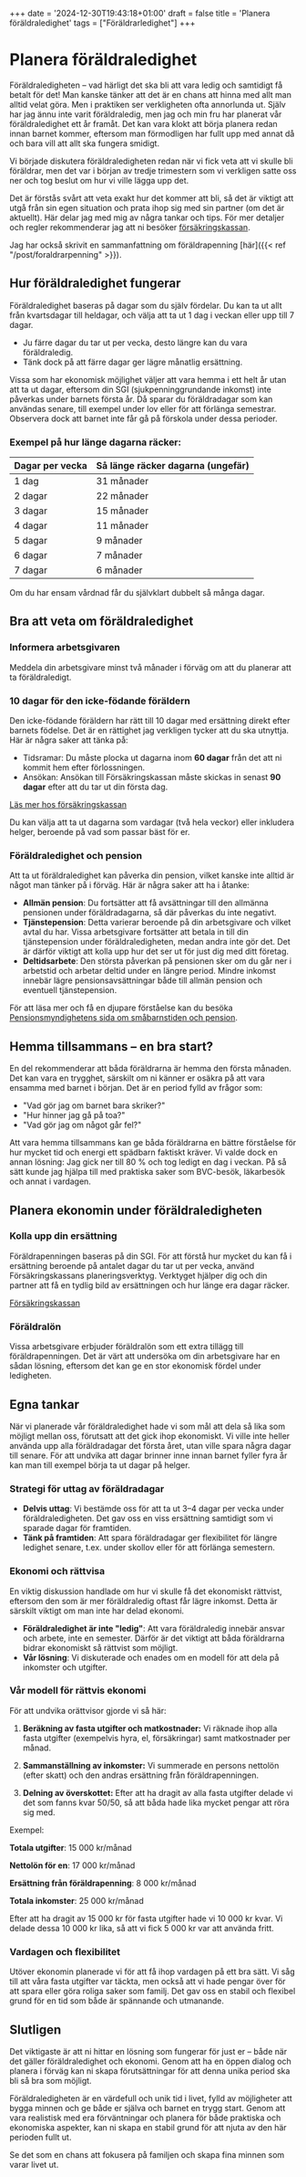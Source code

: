 +++
date = '2024-12-30T19:43:18+01:00'
draft = false
title = 'Planera föräldraledighet'
tags = ["Föräldrarledighet"]
+++

# Planera föräldraledighet
Föräldraledigheten – vad härligt det ska bli att vara ledig och samtidigt få betalt för det! Man kanske tänker att det är en chans att hinna med allt man alltid velat göra. Men i praktiken ser verkligheten ofta annorlunda ut. Själv har jag ännu inte varit föräldraledig, men jag och min fru har planerat vår föräldraledighet ett år framåt. Det kan vara klokt att börja planera redan innan barnet kommer, eftersom man förmodligen har fullt upp med annat då och bara vill att allt ska fungera smidigt.

Vi började diskutera föräldraledigheten redan när vi fick veta att vi skulle bli föräldrar, men det var i början av tredje trimestern som vi verkligen satte oss ner och tog beslut om hur vi ville lägga upp det.

Det är förstås svårt att veta exakt hur det kommer att bli, så det är viktigt att utgå från sin egen situation och prata ihop sig med sin partner (om det är aktuellt). Här delar jag med mig av några tankar och tips. För mer detaljer och regler rekommenderar jag att ni besöker [försäkringskassan](https://www.forsakringskassan.se/privatperson/foralder/foraldrapenning).

Jag har också skrivit en sammanfattning om föräldrapenning [här]({{< ref "/post/foraldrarpenning" >}}).

## Hur föräldraledighet fungerar
Föräldraledighet baseras på dagar som du själv fördelar. Du kan ta ut allt från kvartsdagar till heldagar, och välja att ta ut 1 dag i veckan eller upp till 7 dagar.
 - Ju färre dagar du tar ut per vecka, desto längre kan du vara föräldraledig.
 - Tänk dock på att färre dagar ger lägre månatlig ersättning.

Vissa som har ekonomisk möjlighet väljer att vara hemma i ett helt år utan att ta ut dagar, eftersom din SGI (sjukpenninggrundande inkomst) inte påverkas under barnets första år. Då sparar du föräldradagar som kan användas senare, till exempel under lov eller för att förlänga semestrar. Observera dock att barnet inte får gå på förskola under dessa perioder.

### Exempel på hur länge dagarna räcker:
| Dagar per vecka | Så länge räcker dagarna (ungefär) |
| ---- | ---- |
| 1 dag | 31 månader |
| 2 dagar | 22 månader |
| 3 dagar | 15 månader |
| 4 dagar | 11 månader |
| 5 dagar | 9 månader |
| 6 dagar | 7 månader |
| 7 dagar | 6 månader |

Om du har ensam vårdnad får du självklart dubbelt så många dagar.

## Bra att veta om föräldraledighet
### Informera arbetsgivaren
Meddela din arbetsgivare minst två månader i förväg om att du planerar att ta föräldraledigt.

### 10 dagar för den icke-födande föräldern
Den icke-födande föräldern har rätt till 10 dagar med ersättning direkt efter barnets födelse. Det är en rättighet jag verkligen tycker att du ska utnyttja. Här är några saker att tänka på:

 - Tidsramar: Du måste plocka ut dagarna inom **60 dagar** från det att ni kommit hem efter förlossningen.
 - Ansökan: Ansökan till Försäkringskassan måste skickas in senast **90 dagar** efter att du tar ut din första dag.

[Läs mer hos försäkringskassan](https://www.forsakringskassan.se/privatperson/foralder/10-dagar-vid-barns-fodelse)

Du kan välja att ta ut dagarna som vardagar (två hela veckor) eller inkludera helger, beroende på vad som passar bäst för er.

### Föräldraledighet och pension
Att ta ut föräldraledighet kan påverka din pension, vilket kanske inte alltid är något man tänker på i förväg. Här är några saker att ha i åtanke:

 - **Allmän pension**: Du fortsätter att få avsättningar till den allmänna pensionen under föräldradagarna, så där påverkas du inte negativt.
 - **Tjänstepension**: Detta varierar beroende på din arbetsgivare och vilket avtal du har. Vissa arbetsgivare fortsätter att betala in till din tjänstepension under föräldraledigheten, medan andra inte gör det. Det är därför viktigt att kolla upp hur det ser ut för just dig med ditt företag.
 - **Deltidsarbete**: Den största påverkan på pensionen sker om du går ner i arbetstid och arbetar deltid under en längre period. Mindre inkomst innebär lägre pensionsavsättningar både till allmän pension och eventuell tjänstepension.

För att läsa mer och få en djupare förståelse kan du besöka [Pensionsmyndighetens sida om småbarnstiden och pension](https://www.pensionsmyndigheten.se/forsta-din-pension/vad-paverkar-din-pension/smabarnstiden-kan-paverka-din-pension).

## Hemma tillsammans – en bra start?
En del rekommenderar att båda föräldrarna är hemma den första månaden. Det kan vara en trygghet, särskilt om ni känner er osäkra på att vara ensamma med barnet i början. Det är en period fylld av frågor som:
 - "Vad gör jag om barnet bara skriker?"
 - "Hur hinner jag gå på toa?"
 - "Vad gör jag om något går fel?"

Att vara hemma tillsammans kan ge båda föräldrarna en bättre förståelse för hur mycket tid och energi ett spädbarn faktiskt kräver.
Vi valde dock en annan lösning: Jag gick ner till 80 % och tog ledigt en dag i veckan. På så sätt kunde jag hjälpa till med praktiska saker som BVC-besök, läkarbesök och annat i vardagen.

## Planera ekonomin under föräldraledigheten
### Kolla upp din ersättning
Föräldrapenningen baseras på din SGI. För att förstå hur mycket du kan få i ersättning beroende på antalet dagar du tar ut per vecka, använd Försäkringskassans planeringsverktyg. Verktyget hjälper dig och din partner att få en tydlig bild av ersättningen och hur länge era dagar räcker.

[Försäkringskassan](https://www.forsakringskassan.se/wps/myportal/privatpers/tjanster/planerafp)

### Föräldralön
Vissa arbetsgivare erbjuder föräldralön som ett extra tillägg till föräldrapenningen. Det är värt att undersöka om din arbetsgivare har en sådan lösning, eftersom det kan ge en stor ekonomisk fördel under ledigheten.

## Egna tankar
När vi planerade vår föräldraledighet hade vi som mål att dela så lika som möjligt mellan oss, förutsatt att det gick ihop ekonomiskt. Vi ville inte heller använda upp alla föräldradagar det första året, utan ville spara några dagar till senare. För att undvika att dagar brinner inne innan barnet fyller fyra år kan man till exempel börja ta ut dagar på helger.

### Strategi för uttag av föräldradagar
 - **Delvis uttag**: Vi bestämde oss för att ta ut 3–4 dagar per vecka under föräldraledigheten. Det gav oss en viss ersättning samtidigt som vi sparade dagar för framtiden.
 - **Tänk på framtiden**: Att spara föräldradagar ger flexibilitet för längre ledighet senare, t.ex. under skollov eller för att förlänga semestern.

### Ekonomi och rättvisa
En viktig diskussion handlade om hur vi skulle få det ekonomiskt rättvist, eftersom den som är mer föräldraledig oftast får lägre inkomst. Detta är särskilt viktigt om man inte har delad ekonomi.

 - **Föräldraledighet är inte "ledig"**: Att vara föräldraledig innebär ansvar och arbete, inte en semester. Därför är det viktigt att båda föräldrarna bidrar ekonomiskt så rättvist som möjligt.
 - **Vår lösning**: Vi diskuterade och enades om en modell för att dela på inkomster och utgifter.

### Vår modell för rättvis ekonomi
För att undvika orättvisor gjorde vi så här:

1. **Beräkning av fasta utgifter och matkostnader:**
Vi räknade ihop alla fasta utgifter (exempelvis hyra, el, försäkringar) samt matkostnader per månad.

2. **Sammanställning av inkomster:**
Vi summerade en persons nettolön (efter skatt) och den andras ersättning från föräldrapenningen.

3. **Delning av överskottet:**
Efter att ha dragit av alla fasta utgifter delade vi det som fanns kvar 50/50, så att båda hade lika mycket pengar att röra sig med.

Exempel:

**Totala utgifter**: 15 000 kr/månad

**Nettolön för en**: 17 000 kr/månad

**Ersättning från föräldrapenning**: 8 000 kr/månad

**Totala inkomster**: 25 000 kr/månad

Efter att ha dragit av 15 000 kr för fasta utgifter hade vi 10 000 kr kvar. Vi delade dessa 10 000 kr lika, så att vi fick 5 000 kr var att använda fritt.

### Vardagen och flexibilitet

Utöver ekonomin planerade vi för att få ihop vardagen på ett bra sätt. Vi såg till att våra fasta utgifter var täckta, men också att vi hade pengar över för att spara eller göra roliga saker som familj. Det gav oss en stabil och flexibel grund för en tid som både är spännande och utmanande.

## Slutligen

Det viktigaste är att ni hittar en lösning som fungerar för just er – både när det gäller föräldraledighet och ekonomi. Genom att ha en öppen dialog och planera i förväg kan ni skapa förutsättningar för att denna unika period ska bli så bra som möjligt.

Föräldraledigheten är en värdefull och unik tid i livet, fylld av möjligheter att bygga minnen och ge både er själva och barnet en trygg start. Genom att vara realistisk med era förväntningar och planera för både praktiska och ekonomiska aspekter, kan ni skapa en stabil grund för att njuta av den här perioden fullt ut.

Se det som en chans att fokusera på familjen och skapa fina minnen som varar livet ut.
